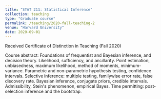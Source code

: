```yaml
---
title: "STAT 211: Statistical Inference"
collection: teaching
type: "Graduate course"
permalink: /teaching/2020-fall-teaching-2
venue: "Harvard University"
date: 2020-09-01
---
```


Received Certificate of Distinction in Teaching (Fall 2020)

Course abstract:
Foundations of frequentist and Bayesian inference, and decision theory. 
Likelihood, sufficiency, and ancillarity. 
Point estimation, unbiasedness, maximum likelihood, method of moments, minimum-variance. 
Parametric and non-parametric hypothesis testing, confidence intervals. 
Selective inference: multiple testing, familywise error rate, false discovery rate.
Bayesian inference, conjugate priors, credible intervals. 
Admissibility, Stein's phenomenon, empirical Bayes. 
Time permitting: post-selection inference and the bootstrap.

